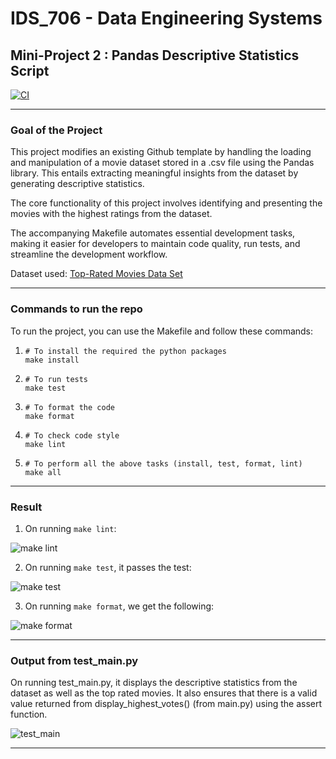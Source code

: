 # IDS_706 - Data Engineering Systems 
## Mini-Project 2 : Pandas Descriptive Statistics Script

[![CI](https://github.com/nogibjj/afraa_noureen-IDS_706-Mini_Project_2/actions/workflows/cicd.yml/badge.svg)](https://github.com/nogibjj/afraa_noureen-IDS_706-Mini_Project_2/actions/workflows/cicd.yml)

***

### Goal of the Project
This project modifies an existing Github template by handling the loading and manipulation of a movie dataset stored in a .csv file using the Pandas library. This entails extracting meaningful insights from the dataset by generating descriptive statistics.

The core functionality of this project involves identifying and presenting the movies with the highest ratings from the dataset. 

The accompanying Makefile automates essential development tasks, making it easier for developers to maintain code quality, run tests, and streamline the development workflow.

Dataset used: [Top-Rated Movies Data Set](https://www.kaggle.com/datasets/khalidalam980/top-rated-movies-data-set)

***

### Commands to run the repo

To run the project, you can use the Makefile and follow these commands:
1. ```
   # To install the required the python packages
   make install
   ```
2. ```
   # To run tests
   make test
   ```
3. ```
   # To format the code
   make format
   ```
4. ```
   # To check code style
   make lint
5. ```
   # To perform all the above tasks (install, test, format, lint)
   make all
   ```

***

### Result

1. On running ```make lint```:

![make lint](https://github.com/nogibjj/afraa_noureen-IDS_706-Mini_Project_2/assets/143756865/5c6d0c64-96d7-4860-aea1-7a65990d3ae8)

2. On running ```make test```, it passes the test:

![make test](https://github.com/nogibjj/afraa_noureen-IDS_706-Mini_Project_2/assets/143756865/099f4e59-e08c-48b8-8a46-93bdf96c0846)

3. On running ```make format```, we get the following:

![make format](https://github.com/nogibjj/afraa_noureen-IDS_706-Mini_Project_2/assets/143756865/af82026d-b8d0-44ac-a9ca-342f73be980a)

***

### Output from test_main.py

On running test_main.py, it displays the descriptive statistics from the dataset as well as the top rated movies. It also ensures that there is a valid value returned from display_highest_votes() (from main.py) using the assert function.

![test_main](https://github.com/nogibjj/afraa_noureen-IDS_706-Mini_Project_2/assets/143756865/8258a08c-2b19-464b-9e7d-b01ed3870adf)

***
